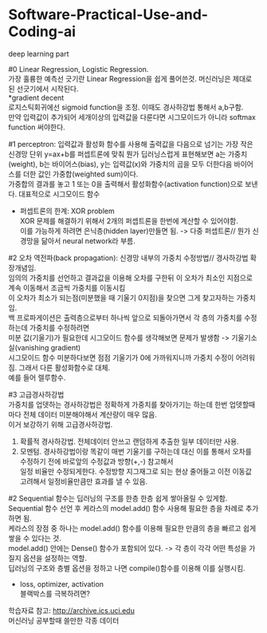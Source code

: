 # Software-Practical-Use-and-Coding-ai
deep learning part

#0
Linear Regression, Logistic Regression. <br>
가장 훌륭한 예측선 긋기란 Linear Regression을 쉽게 풀어쓴것. 머신러닝은 제대로 된 선긋기에서 시작된다.<br>
*gradient decent<br> 로지스틱회귀에선 sigmoid function을 조정. 이때도 경사하강법 통해서 a,b구함.<br>
만약 입력값이 추가되어 세개이상의 입력값을 다룬다면 시그모이드가 아니라 softmax function 써야한다.

#1
perceptron: 입력값과 활성화 함수를 사용해 출력값을 다음으로 넘기는 가장 작은 신경망 단위
y=ax+b를 퍼셉트론에 맞춰 뭔가 딥러닝스럽게 표현해보면 a는 가중치(weight), b는 바이어스(bias), y는 입력값(x)와 가중치의 곱을 모두 더한다음 바이어스를 더한 값인 가중합(weighted sum)이다.<br>가중합의 결과를 놓고 1 또는 0을 출력해서 활성화함수(activation function)으로 보낸다. 대표적으로 시그모이드 함수
* 퍼셉트론의 한계: XOR problem <br>
XOR 문제를 해결하기 위해서 2개의 퍼셉트론을 한번에 계산할 수 있어야함.<br>
이를 가능하게 하려면 은닉층(hidden layer)만들면 됨. -> 다중 퍼셉트론// 뭔가 신경망을 닮아서 neural network라 부름.

#2
오차 역전파(back propagation): 신경망 내부의 가중치 수정방법// 경사하강법 확장개념임. <br>
임의의 가중치를 선언하고 결과값을 이용해 오차를 구한뒤 이 오차가 최소인 지점으로 계속 이동해서 조금씩 가중치를 이동시킴<br>
이 오차가 최소가 되는점(미분했을 때 기울기 0지점)을 찾으면 그게 찾고자하는 가중치임.<br>
백 프로파게이션은 출력층으로부터 하나씩 앞으로 되돌아가면서 각 층의 가중치를 수정하는데 가중치를 수정하려면<br>
미분 값(기울기)가 필요한데 시그모이드 함수를 생각해보면 문제가 발생함 -> 기울기소실(vanishing gradient)<br>
시그모이드 함수 미분하다보면 점점 기울기가 0에 가까워지니까 가중치 수정이 어려워짐. 그래서 다른 활성화함수로 대체.<br>
예를 들어 렐루함수.

#3
고급경사하강법<br>
가중치를 업뎃하는 경사하강법은 정확하게 가중치를 찾아가기는 하는데 한번 업뎃할때마다 전체 데이터 미분해야해서 계산량이 매우 많음.
<br>이거 보강하기 위해 고급경사하강법.<br>
1. 확률적 경사하강법. 전체데이터 안쓰고 랜덤하게 추출한 일부 데이터만 사용.<br>
2. 모멘텀. 경사하강법이랑 똑같이 매번 기울기를 구하는데 대신 이를 통해서 오차를 수정하기 전에 바로앞의 수정값과 방향(+,-) 참고해서<br>
일정 비율만 수정되게한다. 수정방향 지그재그로 되는 현상 줄어들고 이전 이동값 고려해서 일정비율만큼만 효과를 낼 수 있음.

#2
Sequential 함수는 딥러닝의 구조를 한층 한층 쉽게 쌓아올릴 수 있게함.<br> Sequential 함수 선언 후 케라스의 model.add() 함수 사용해 필요한 층을 차례로 추가하면 됨.<br> 
케라스의 장점 중 하나는 model.add() 함수를 이용해 필요한 만큼의 층을 빠르고 쉽게 쌓을 수 있다는 것.<br>
model.add() 안에는 Dense() 함수가 포함되어 있다. -> 각 층이 각각 어떤 특성을 가질지 옵션을 설정하는 역할.<br>
딥러닝의 구조와 층별 옵션을 정하고 나면 compile()함수를 이용해 이를 실행시킴.<br>
* loss, optimizer, activation<br>
블랙박스를 극복하려면?

학습자료 참고: http://archive.ics.uci.edu
<br> 머신러닝 공부할때 쓸만한 각종 데이터 
